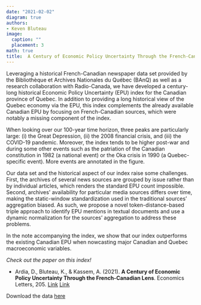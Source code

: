 ```yaml
---
date: "2021-02-02"
diagram: true
authors: 
- Keven Bluteau
image:
  caption: ""
  placement: 3
math: true
title: 	A Century of Economic Policy Uncertainty Through the French-Canadian Lens
---
```


Leveraging a historical French-Canadian newspaper data set provided by the Bibliothèque et Archives Nationales du Québec (BAnQ) 
as well as a research collaboration with Radio-Canada, we have developed a century-long historical Economic Policy Uncertainty (EPU) index for the Canadian province of Quebec. 
In addition to providing a long historical view of the Quebec economy via the EPU,
this index complements the already available Canadian EPU by focusing on French-Canadian sources, which were notably a missing component of the index.

When looking over our 100-year time horizon, three peaks are particularly large: (i)
the Great Depression, (ii) the 2008 financial crisis, and (iii) the COVID-19 pandemic.
Moreover, the index tends to be higher post-war and during some other events such as
the patriation of the Canadian constitution in 1982 (a national event) or the Oka crisis in
1990 (a Quebec-specific event). More events are annotated in the figure.

Our data set and the historical aspect of our index raise some challenges. First, the archives of several news sources are grouped by issue rather than by individual articles,
which renders the standard EPU count impossible. Second, archives' availability for particular media sources differs over time, making the static-window standardization
used in the traditional sources’ aggregation biased. As such, we propose a novel token-distance-based triple approach to identify EPU mentions in
textual documents and use a dynamic normalization for the sources’ aggregation to address these problems. 

In the note accompanying the index, we show that our index outperforms the existing Canadian EPU when
nowcasting major Canadian and Quebec macroeconomic variables. 

_Check out the paper on this index!_

- Ardia, D., Bluteau, K., & Kassem, A. (2021).  **A Century of Economic Policy Uncertainty Through the French-Canadian Lens**. Economics Letters, 205. [Link](https://doi.org/10.1016/j.econlet.2021.109938) [Link](https://arxiv.org/abs/2106.05240) 

Download the data [here](https://sentometrics-research.com/download/epu-quebec/)
